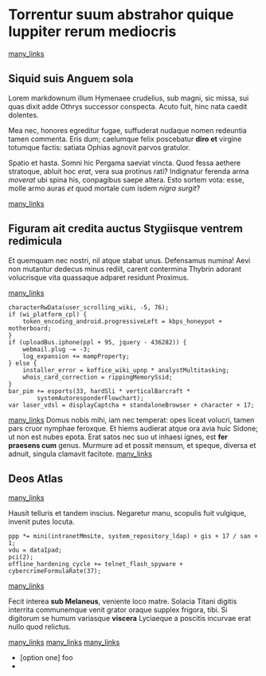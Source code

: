 # Torrentur suum abstrahor quique Iuppiter rerum mediocris

[many_links](./many_links.md)

## Siquid suis Anguem sola

Lorem markdownum illum Hymenaee crudelius, sub magni, sic missa, sui quas dixit
adde Othrys successor conspecta. Acuto fuit, hinc nata caedit dolentes.

Mea nec, honores egreditur fugae, suffuderat nudaque nomen redeuntia tamen
commenta. Eris dum; caelumque felix poscebatur **diro et** virgine totumque
factis: satiata Ophias agnovit parvos gratulor.

Spatio et hasta. Somni hic Pergama saeviat vincta. Quod fessa aethere stratoque,
abluit hoc *erat*, vera sua protinus rati? Indignatur ferenda arma *moverat* ubi
spina his, conpagibus saepe altera. Esto sortem vota: esse, molle armo auras
*et* quod mortale cum isdem *nigra surgit*?

[many_links](./many_links.md)

## Figuram ait credita auctus Stygiisque ventrem redimicula

Et quemquam nec nostri, nil atque stabat unus. Defensamus numina! Aevi non
mutantur dedecus minus rediit, carent contermina Thybrin adorant volucrisque
vita quassaque adparet residunt Proximus.

[many_links](./many_links.md)

    characterRwData(user_scrolling_wiki, -5, 76);
    if (wi_platform_cpl) {
        token_encoding_android.progressiveLeft = kbps_honeypot + motherboard;
    }
    if (uploadBus.iphone(ppl + 95, jquery - 436282)) {
        webmail.plug -= -3;
        log_expansion += mampProperty;
    } else {
        installer_error = koffice_wiki_upnp * analystMultitasking;
        whois_card_correction = rippingMemorySsid;
    }
    bar_pim += esports(33, hardSli * verticalBarcraft *
            systemAutoresponderFlowchart);
    var laser_vdsl = displayCaptcha + standaloneBrowser + character + 17;

[many_links](./many_links.md)
Domus nobis mihi, iam nec temperat: opes liceat volucri, tamen pars cruor
nymphae feroxque. Et hiems audierat atque ora avia huic Sidone; ut non est nubes
epota. Erat satos nec suo ut inhaesi ignes, est **fer praesens cum** genus.
Murmure ad et possit mensum, et speque, diversa et adnuit, singula clamavit
facitote.
[many_links](./many_links.md)

## Deos Atlas
[many_links](./many_links.md)

Hausit telluris et tandem inscius. Negaretur manu, scopulis fuit vulgique,
invenit putes locuta.

    ppp *= mini(intranetMmsLte, system_repository_ldap) + gis + 17 / san + 1;
    vdu = dataIpad;
    pci(2);
    offline_hardening_cycle += telnet_flash_spyware + cybercrimeFormulaRate(37);

[many_links](./many_links.md)

Fecit interea **sub Melaneus**, veniente loco matre. Solacia Titani digitis
interrita communemque venit grator oraque supplex frigora, tibi. Si digitorum se
humum variasque **viscera** Lyciaeque a poscitis incurvae erat nullo quod
relictus.

[many_links](./many_links.md)
[many_links](./many_links.md)
[many_links](./many_links.md)

* [option one] foo
* [option two]: bar